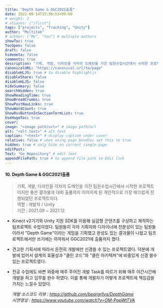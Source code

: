```yaml
---
title: "Depth Game & GGC2021출품"
date: 2022-08-14T15:56:53+09:00
# weight: 2
# aliases: ["/first"]
tags: ["projects", "Tracking", "Unity"]
author: "Multitab"
# author: ["Me", "You"] # multiple authors
showToc: true
TocOpen: false
draft: false
hidemeta: false
comments: true
description: "기획, 개발, 디자인을 각자의 도메인을 가진 팀원수업시간에서 시작한 프로젝트"
canonicalURL: "https://canonical.url/to/page"
disableHLJS: true # to disable highlightjs
disableShare: false
disableHLJS: false
hideSummary: false
searchHidden: true
ShowReadingTime: true
ShowBreadCrumbs: true
ShowPostNavLinks: true
ShowWordCount: true
ShowRssButtonInSectionTermList: true
UseHugoToc: true
cover:
image: "<image path/url>" # image path/url
alt: "<alt text>" # alt text
caption: "<text>" # display caption under cover
relative: false # when using page bundles set this to true
hidden: true # only hide on current single page
editPost:
Text: "Go Repository" # edit text
appendFilePath: true # to append file path to Edit link
---
```

#### 10. Depth Game & GGC2021출품
> 기획, 개발, 디자인을 각자의 도메인을 가진 팀원수업시간에서 시작한 프로젝트이지만 좋은 결과물과 대회 출품까지 이어지게 된 개인적으로 가장 매끄럽게 진행되었던 프로젝트이다.  
> 역할 : 개발자 / Unity  
> 기간 : 2021.09 ~ 2021.12
- Kinect v2기기와 Unity 지원 SDK를 이용해 실감형 콘텐츠를 구상하고 제작하는 팀프로젝트 수업이었다. 팀원들이 각자 기획자와 디자이너에 전문성이 있는 팀원들이라서 "Depth Game"이라는 게임을 기획했고 완성도 있는 결과물이 나왔고 팀프로젝트에서만 쓰기에는 아까워서 GGC2021에 출품까지 했다.
- 견고한 기획서에 따라서 온전히 개발에만 신경쓸 수 있는 프로젝트였다. 덕분에 개발에 있어서 설계의 효율성과 "클린 코드"와 "클린 아키텍쳐"에 비중있게 신경 쓸수 있는 프로젝트였다.
- 전공 수업에도 바쁜 와중에 매주 주어진 개발 Task를 따르기 위해 매주 야간시간에 개발을 하고 임무를 완수 하였다. 이를 통해 개발자가 어떻게 프로젝트에 책임감을 가지는 느낄수 있었다.

  *개발 소스코드 리뷰 : https://github.com/beargrllys/DepthGame*  
  *시연영상 : https://www.youtube.com/watch?v=OM-PopWtTVA*